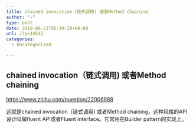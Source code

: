 ```yaml
---
title: chained invocation（链式调用) 或者Method chaining
author: "-"
type: post
date: 2019-06-21T05:49:29+00:00
url: /?p=14542
categories:
  - Uncategorized

---
```

## chained invocation（链式调用) 或者Method chaining
https://www.zhihu.com/question/22006988
  
这就是chained invocation（链式调用) 或者Method chaining，这种风格的API设计叫做fluent API或者Fluent interface。它常用在Builder pattern的实现上。